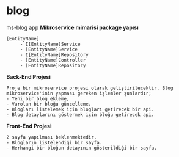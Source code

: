 # blog
ms-blog app
**Mikroservice mimarisi package yapısı**
```
[EntityName]
     - I[EntityName]Service
     - [EntityName]Service
     - I[EntityName]Repository
     - [EntityName]Controller
     - [EntityName]Repository
```


**Back-End Projesi**
```
Proje bir mikroservice projesi olarak geliştirilecektir. Blog mikroservice'inin yapması gereken işlemler şunlardır;
- Yeni bir blog ekleme,
- Varolan bir bloğu güncelleme.
- Blogları listelemek için blogları getirecek bir api.
- Blog detaylarını göstermek için bloğu getirecek api.
```

**Front-End Projesi**
```
2 sayfa yapılması beklenmektedir.
- Blogların listelendiği bir sayfa.
- Herhangi bir bloğun detayının gösterildiği bir sayfa.
```

